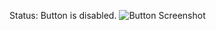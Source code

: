 Status:
Button is disabled.
![Button Screenshot](/Users/sagarkhanal/Desktop/Optimum/notifymesenpai/images/screenshot.png)
